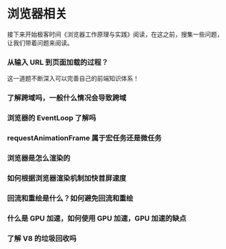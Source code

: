 # 浏览器相关

接下来开始极客时间《浏览器工作原理与实践》阅读，在这之前，搜集一些问题，让我们带着问题来阅读。

### 从输入 URL 到页面加载的过程？

这一道题不断深入可以完善自己的前端知识体系！

### 了解跨域吗，一般什么情况会导致跨域

### 浏览器的 EventLoop 了解吗

### requestAnimationFrame 属于宏任务还是微任务

### 浏览器是怎么渲染的

### 如何根据浏览器渲染机制加快首屏速度

### 回流和重绘是什么？如何避免回流和重绘

### 什么是 GPU 加速，如何使用 GPU 加速，GPU 加速的缺点

### 了解 V8 的垃圾回收吗
